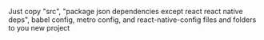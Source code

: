 Just copy "src", "package json dependencies except react react native deps", babel config, metro config, and react-native-config files and folders to you new project 
